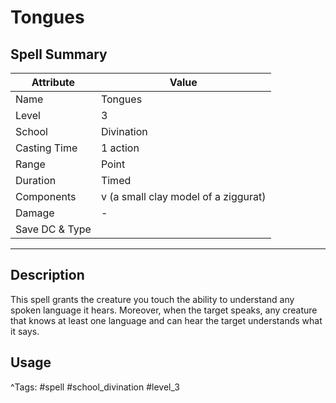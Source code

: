 # Tongues

## Spell Summary

| Attribute        | Value                  |
|------------------|------------------------|
| Name             | Tongues                 |
| Level            | 3                |
| School           | Divination          |
| Casting Time     | 1 action              |
| Range            | Point            |
| Duration         | Timed             |
| Components       | v (a small clay model of a ziggurat)             |
| Damage           | -               |
| Save DC & Type   |              |

---

## Description

This spell grants the creature you touch the ability to understand any spoken language it hears. Moreover, when the target speaks, any creature that knows at least one language and can hear the target understands what it says.

## Usage


^Tags: #spell #school_divination #level_3